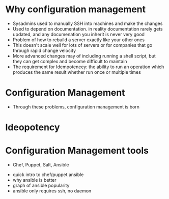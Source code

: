

# Why configuration management
- Sysadmins used to manually SSH into machines and make the changes
- Used to depend on documentation. in reality documentation rarely gets updated, and any documenation you inherit is never very good
- Problem of how to rebuild a server exactly like your other ones
- This doesn't scale well for lots of servers or for companies that go through rapid change velocity
- More advanced changes may of including running a shell script, but they can get complex and become difficult to maintain
- The requirement for Idempotencey: the ability to run an operation which produces the same
result whether run once or multiple times

# Configuration Management
- Through these problems, configuration management is born

# Ideopotency

# Configuration Management tools
- Chef, Puppet, Salt, Ansible

* quick intro to chef/puppet ansible
* why ansible is better
* graph of ansible popularity
* ansible only requires ssh, no daemon

